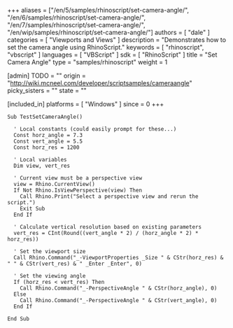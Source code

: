 +++
aliases = ["/en/5/samples/rhinoscript/set-camera-angle/", "/en/6/samples/rhinoscript/set-camera-angle/", "/en/7/samples/rhinoscript/set-camera-angle/", "/en/wip/samples/rhinoscript/set-camera-angle/"]
authors = [ "dale" ]
categories = [ "Viewports and Views" ]
description = "Demonstrates how to set the camera angle using RhinoScript."
keywords = [ "rhinoscript", "vbscript" ]
languages = [ "VBScript" ]
sdk = [ "RhinoScript" ]
title = "Set Camera Angle"
type = "samples/rhinoscript"
weight = 1

[admin]
TODO = ""
origin = "http://wiki.mcneel.com/developer/scriptsamples/cameraangle"
picky_sisters = ""
state = ""

[included_in]
platforms = [ "Windows" ]
since = 0
+++

```vbnet
Sub TestSetCameraAngle()

  ' Local constants (could easily prompt for these...)
  Const horz_angle = 7.3
  Const vert_angle = 5.5
  Const horz_res = 1200

  ' Local variables
  Dim view, vert_res

  ' Current view must be a perspective view
  view = Rhino.CurrentView()
  If Not Rhino.IsViewPerspective(view) Then
    Call Rhino.Print("Select a perspective view and rerun the script.")
    Exit Sub
  End If

  ' Calculate vertical resolution based on existing parameters    
  vert_res = CInt(Round((vert_angle * 2) / (horz_angle * 2) * horz_res))

  ' Set the viewport size
  Call Rhino.Command("_-ViewportProperties _Size " & CStr(horz_res) & " " & CStr(vert_res) & " _Enter _Enter", 0)

  ' Set the viewing angle
  If (horz_res < vert_res) Then
    Call Rhino.Command("_-PerspectiveAngle " & CStr(horz_angle), 0)
  Else
    Call Rhino.Command("_-PerspectiveAngle " & CStr(vert_angle), 0)
  End If

End Sub
```

